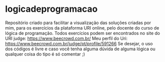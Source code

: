 # logicadeprogramacao
Repositório criado para facilitar a visualização das soluções criadas por mim, para os exercícios da plataforma URI online, pelo docente do curso de lógica de programação.
Todos exercícios podem ser encontrados no site do URI judge: https://www.beecrowd.com.br/
Meu perfil do Uri: https://www.beecrowd.com.br/judge/pt/profile/591266
Se desejar, o uso dos códigos é livre e caso você tenha alguma dúvida de alguma lógica ou qualquer coisa do tipo é só comentar ;)
